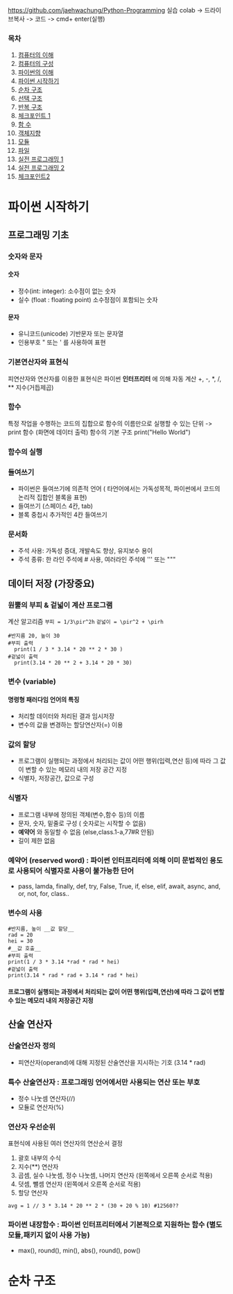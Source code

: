 https://github.com/jaehwachung/Python-Programming
실습 colab -> 드라이브복사 -> 코드 -> cmd+ enter(실행)
### 목차
1. [컴퓨터의 이해](#컴퓨터의-이해)
2. [컴퓨터의 구성](#컴퓨터의-구성)
3. [파이썬의 이해](#파이썬의-이해)
4. [파이썬 시작하기](#파이썬-시작하기)
5. [순차 구조](#순차-구조)
6. [선택 구조](#선택-구조)
7. [반복 구조](#반복-구조)
8. [체크포인트 1](#체크포인트-1)
9. [함 수](#함-수)
10. [객체지향](#객체지향)
11. [모듈](#모듈)
12. [파일](#파일)
13. [실전 프로그래밍 1](#실전-프로그래밍-1)
14. [실전 프로그래밍 2](#실전-프로그래밍-2)
15. [체크포인트2](#체크포인트2)

# 파이썬 시작하기
## 프로그래밍 기초
### 숫자와 문자
#### 숫자
  - 정수(int: integer): 소수점이 없는 숫자
  - 실수 (float : floating point) 소수정점이 포함되는 숫자 
#### 문자
  - 유니코드(unicode) 기반문자 또는 문자열
  - 인용부호 " 또는 ' 를 사용하여 표현
### 기본연산자와 표현식
 피연산자와 연산자를 이용한 표현식은 파이썬 __인터프리터__ 에 의해 자동 계산
+, -, *, /, ** 지수(거듭제곱)
### 함수
 특정 작업을 수행하는 코드의 집합으로 함수의 이름만으로 실행할 수 있는 단위 -> print 함수 (화면에 데이터 출력)
 함수의 기본 구조 print("Hello World")
### 함수의 실행
### 들여쓰기
  - 파이썬은 들여쓰기에 의존적 언어 ( 타언어에서는 가독성목적, 파이썬에서 코드의 논리적 집합인 블록을 표현)
  - 들여쓰기 (스페이스 4칸, tab)
  - 블록 중첩시 추가적인 4칸 들여쓰기
### 문서화
  - 주석 사용: 가독성 증대, 개발속도 향상, 유지보수 용이
  - 주석 종류: 한 라인 주석에 # 사용, 여러라인 주석에 ''' 또는 """
## 데이터 저장 (가장중요)
### 원뿔의 부피 & 겉넓이 계산 프로그램 
계산 알고리즘 `부피 = 1/3\pir^2h`  `겉넓이 = \pir^2 + \pirh`
```
#반지름 20, 높이 30
#부피 출력
  print(1 / 3 * 3.14 * 20 ** 2 * 30 )
#겉넓이 출력
  print(3.14 * 20 ** 2 + 3.14 * 20 * 30)
```
### 변수 (variable)
#### 명령형 패러다임 언어의 특징
- 처리할 데이터와 처리된 결과 임시저장
- 변수의 값을 변경하는 할당연산자(=) 이용
### 값의 할당 
- 프로그램이 실행되는 과정에서 처리되는 값이 어떤 행위(입력,연산 등)에 따라 그 값이 변할 수 있는 메모리 내의 저장 공간 지정
- 식별자, 저장공간, 값으로 구성
### 식별자
- 프로그램 내부에 정의된 객체(변수,함수 등)의 이름
- 문자, 숫자, 밑줄로 구성 ( 숫자로는 시작할 수 없음)
- __예약어__ 와 동일할 수 없음 (else,class.1-a,77#R 안됨)
- 길이 제한 없음
### 예약어 (reserved word) : 파이썬 인터프리터에 의해 이미 문법적인 용도로 사용되어 식별자로 사용이 불가능한 단어 
-  pass, lamda, finally, def, try, False, True, if, else, elif, await, async, and, or, not, for, class..
### 변수의 사용
```
#반지름, 높이 __값 할당__
rad = 20
hei = 30
#__값 호출__
#부피 출력 
print(1 / 3 * 3.14 *rad * rad * hei) 
#겉넓이 출력
print(3.14 * rad * rad + 3.14 * rad * hei)
```
#### 프로그램이 실행되는 과정에서 처리되는 값이 어떤 행위(입력,연산)에 따라 그 값이 변할 수 있는 메모리 내의 저장공간 지정
## 산술 연산자
### 산술연산자 정의
- 피연산자(operand)에 대해 지정된 산술연산을 지시하는 기호 (3.14 * rad)
### 특수 산술연산자 : 프로그래밍 언어에서만 사용되는 연산 또는 부호
- 정수 나눗셈 연산자(//)
- 모듈로 연산자(%)
### 연산자 우선순위
표현식에 사용된 여러 연산자의 연산순서 결정
1. 괄호 내부의 수식
2. 지수(**) 연산자
3. 곱셈, 실수 나눗셈, 정수 나눗셈, 나머지 연산자 (왼쪽에서 오른쪽 순서로 적용)
4. 덧셈, 뺄셈 연산자  (왼쪽에서 오른쪽 순서로 적용)
5. 할당 연산자
```
avg = 1 // 3 * 3.14 * 20 ** 2 * (30 + 20 % 10) #12560??
```
### 파이썬 내장함수 : 파이썬 인터프리터에서 기본적으로 지원하는 함수 (별도 모듈,패키지 없이 사용 가능)
- max(), round(), min(), abs(), round(), pow()

# 순차 구조 
